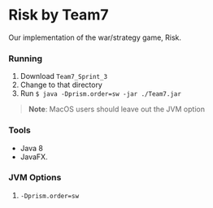 # Risk by Team7

Our implementation of the war/strategy game, Risk.

### Running

1. Download `Team7_Sprint_3`
2. Change to that directory
3. Run `$ java -Dprism.order=sw -jar ./Team7.jar`

> **Note**: MacOS users should leave out the JVM option

### Tools

- Java 8
- JavaFX.

### JVM Options

1. `-Dprism.order=sw`
